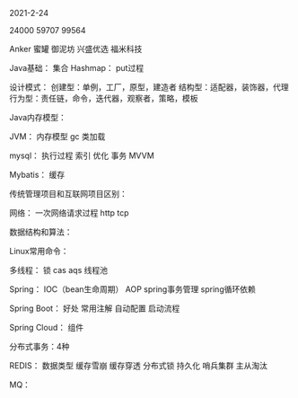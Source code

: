 2021-2-24

24000
59707
99564

Anker
蜜罐
御泥坊
兴盛优选
福米科技


Java基础：
集合
Hashmap：
put过程

设计模式：
创建型：单例，工厂，原型，建造者
结构型：适配器，装饰器，代理
行为型：责任链，命令，迭代器，观察者，策略，模板

Java内存模型：

JVM：
内存模型
gc
类加载

mysql：
执行过程
索引
优化
事务
MVVM

Mybatis：
缓存

传统管理项目和互联网项目区别：

网络：
一次网络请求过程
http
tcp

数据结构和算法：

Linux常用命令：


多线程：
锁
cas
aqs
线程池


Spring：
IOC（bean生命周期）
AOP
spring事务管理
spring循环依赖

Spring Boot：
好处
常用注解
自动配置
启动流程

Spring Cloud：
组件

分布式事务：4种

REDIS：
数据类型
缓存雪崩
缓存穿透
分布式锁
持久化
哨兵集群
主从淘汰

MQ：





　　